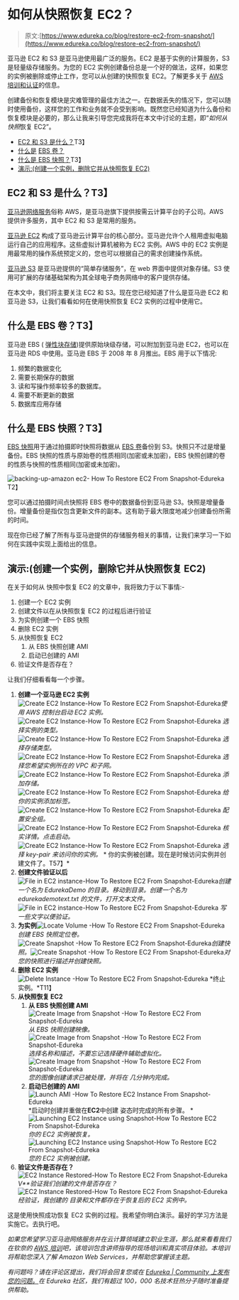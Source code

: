 # 如何从快照恢复 EC2？

> 原文:[https://www.edureka.co/blog/restore-ec2-from-snapshot/](https://www.edureka.co/blog/restore-ec2-from-snapshot/)

亚马逊 EC2 和 S3 是亚马逊使用最广泛的服务。EC2 是基于实例的计算服务，S3 是轻量级存储服务。为您的 EC2 实例创建备份总是一个好的做法，这样，如果您的实例被删除或停止工作，您可以从创建的快照恢复 EC2。了解更多关于 [AWS 培训和认证](https://www.edureka.co/aws-certification-training)的信息。

创建备份和恢复模块是灾难管理的最佳方法之一。在数据丢失的情况下，您可以随时使用备份，这样您的工作和业务就不会受到影响。既然您已经知道为什么备份和恢复模块是必要的，那么让我来引导您完成我将在本文中讨论的主题，即“*如何从快照*恢复 EC2”。

*   [EC2 和 S3 是什么？](#WhatAreEC2AndS3)T3】
*   [什么是](#WhatIsEBSVolume) [EBS 卷？](#WhatIsEBSVolume)
*   [什么是 EBS 快照？](#WhatIsEBSSnapshot)T3】
*   [演示:(创建一个实例，删除它并从快照恢复 EC2)](#CreateInstanceDeleteItAndRestorItUsingSnapshot)

## **EC2 和 S3 是什么？T3】**

[亚马逊网络服务](https://www.edureka.co/blog/amazon-aws-tutorial/)俗称 AWS，是亚马逊旗下提供按需云计算平台的子公司。AWS 提供许多服务，其中 EC2 和 S3 是常用的服务。

[亚马逊 EC2](https://www.edureka.co/blog/ec2-aws-tutorial-elastic-compute-cloud/) 构成了亚马逊云计算平台的核心部分。亚马逊允许个人租用虚拟电脑运行自己的应用程序。这些虚拟计算机被称为 EC2 实例。AWS 中的 EC2 实例是用最常用的操作系统预定义的，您也可以根据自己的需求创建操作系统。

[亚马逊 S3](https://www.edureka.co/blog/s3-aws-amazon-simple-storage-service/) 是亚马逊提供的“简单存储服务”，在 web 界面中提供对象存储。S3 使用可扩展的存储基础架构为其全球电子商务网络中的客户提供存储。

在本文中，我们将主要关注 EC2 和 S3。现在您已经知道了什么是亚马逊 EC2 和亚马逊 S3，让我们看看如何在使用快照恢复 EC2 实例的过程中使用它。

## **什么是 EBS 卷？T3】**

亚马逊 EBS ( [弹性块存储](https://docs.aws.amazon.com/AWSEC2/latest/UserGuide/AmazonEBS.html))提供原始块级存储，可以附加到亚马逊 EC2，也可以在亚马逊 RDS 中使用。亚马逊 EBS 于 2008 年 8 月推出。EBS 用于以下情况:

1.  频繁的数据变化
2.  需要长期保存的数据
3.  读和写操作频率较多的数据库。
4.  需要不断更新的数据
5.  数据库应用存储

## **什么是 EBS 快照？T3】**

[EBS 快照](https://docs.aws.amazon.com/AWSEC2/latest/UserGuide/EBSSnapshots.html)用于通过拍摄即时快照将数据从 [EBS 卷](https://docs.aws.amazon.com/AWSEC2/latest/UserGuide/EBSVolumes.html)备份到 S3。快照只不过是增量备份。EBS 快照的性质与原始卷的性质相同(加密或未加密)，EBS 快照创建的卷的性质与快照的性质相同(加密或未加密)。

![backing-up-amazon ec2- How To Restore EC2 From Snapshot-Edureka](../Images/66e544c44839c215c9c4476827bbc9f2.png)T2】

您可以通过拍摄时间点快照将 EBS 卷中的数据备份到亚马逊 S3。快照是增量备份。增量备份是指仅包含更新文件的副本。这有助于最大限度地减少创建备份所需的时间。

现在你已经了解了所有与亚马逊提供的存储服务相关的事情，让我们来学习一下如何在实践中实现上面给出的信息。

## **演示:(创建一个实例，删除它并从快照恢复 EC2)**

在关于如何从 快照中恢复 EC2 的文章中，我将致力于以下事情:-

1.  创建一个 EC2 实例
2.  创建文件以在从快照恢复 EC2 的过程后进行验证
3.  为实例创建一个 EBS 快照
4.  删除 EC2 实例
5.  从快照恢复 EC2
    1.  从 EBS 快照创建 AMI
    2.  启动已创建的 AMI
6.  验证文件是否存在？

让我们仔细看看每一个步骤。

1.  **创建一个亚马逊 EC2 实例**![Create EC2 Instance-How To Restore EC2 From Snapshot-Edureka](../Images/b55f81a7e153c8a836569b6ac791540c.png)*使用 AWS 控制台启动 EC2 实例。*   ![Create EC2 Instance-How To Restore EC2 From Snapshot-Edureka](../Images/5b78513a56161b4f41f182b038c6fb2e.png) *选择实例的类型。*   ![Create EC2 Instance-How To Restore EC2 From Snapshot-Edureka](../Images/74d2e5289b16ffeedc6777b20387a4a1.png) *选择存储类型。*    ![Create EC2 Instance-How To Restore EC2 From Snapshot-Edureka](../Images/9649cd14ff180ab2d4dc3b4a5f85b885.png) *选择您希望实例所在的 VPC 和子网。*   ![Create EC2 Instance-How To Restore EC2 From Snapshot-Edureka](../Images/b943512ecc1994407d789fb53a2701c9.png) *添加存储。*   ![Create EC2 Instance-How To Restore EC2 From Snapshot-Edureka](../Images/b2a39700e779498fbb7adb67c5201f60.png) *给你的实例添加标签。*   ![Create EC2 Instance-How To Restore EC2 From Snapshot-Edureka](../Images/59d48479bdce763d64ac22dbd57ed042.png) *配置安全组。*   ![Create EC2 Instance-How To Restore EC2 From Snapshot-Edureka](../Images/87d7502066a0fbcdee17561e0f8a0284.png) *核实详情。点击启动。*   ![Create EC2 Instance-How To Restore EC2 From Snapshot-Edureka](../Images/29b67b52c96b59518467c56ac3259e0e.png) *选择 key-pair 来访问你的实例。*  * 你的实例被创建。现在是时候访问实例并创建文件了。T57】*
2.  **创建文件验证以后**![File in EC2 instance-How To Restore EC2 From Snapshot-Edureka](../Images/10db99266cbe40533abc69797e396802.png)*创建一个名为 EdurekaDemo 的目录。移动到目录。创建一个名为 edurekademotext.txt 的文件，打开文本文件。*  ![File in EC2 instance-How To Restore EC2 From Snapshot-Edureka](../Images/37612af9c7ce60fb3f3d637f1bdb6ce7.png) *写一些文字以便验证。* 
3.  **为实例**![Locate Volume -How To Restore EC2 From Snapshot-Edureka](../Images/98f6ff21ab8da980bdb8569c2ce59c77.png)*创建 EBS 快照定位卷。*![Create Snapshot -How To Restore EC2 From Snapshot-Edureka](../Images/18188308237f9f4dcedb2d20dcf75b2e.png)*创建快照。*![Create Snapshot -How To Restore EC2 From Snapshot-Edureka](../Images/1bc6dbdc144e6923b7c339546d28f193.png)*对您的快照进行描述并创建快照。* 
4.  **删除 EC2 实例** ![Delete Instance -How To Restore EC2 From Snapshot-Edureka](../Images/afddde3f7061b5b56550f0a72ed75d2d.png) *终止实例。*T11】
5.  **从快照恢复 EC2**
    1.  **从 EBS 快照创建 AMI**![Create Image from Snapshot -How To Restore EC2 From Snapshot-Edureka](../Images/9f0623fbf5e306b28d44f1dc22cecba2.png)*从 EBS 快照创建映像。*   ![Create Image from Snapshot -How To Restore EC2 From Snapshot-Edureka](../Images/50992b5512fa61c67bc7acf58adfa325.png) *选择名称和描述，不要忘记选择硬件辅助虚拟化。*    ![Create Image from Snapshot -How To Restore EC2 From Snapshot-Edureka](../Images/b00821a002bc24264898ad01daf6d72a.png) *您的图像创建请求已被处理，并将在* *几分钟内完成。* 
    2.  **启动已创建的 AMI** ![Launch AMI -How To Restore EC2 Instance From Snapshot-Edureka](../Images/830f77bca73323c9ddb9c50f7d361ee7.png) *启动时创建并重做在**EC2**中创建 姿态时完成的所有步骤。 *  ![Launching EC2 Instance using Snapshot-How To Restore EC2 From Snapshot-Edureka](../Images/9c0f5703125785d1c99042d66f654242.png) *你的 EC2 实例被恢复。*    ![Launching EC2 Instance using Snapshot-How To Restore EC2 From Snapshot-Edureka](../Images/e86926cd33cde08cc2cf8bb285e5582d.png) *您的 EC2 实例被创建。*
6.  **验证文件是否存在？**![EC2 Instance Restored-How To Restore EC2 From Snapshot-Edureka](../Images/f8b63e1e78ca7cc7a59603d9f2aff411.png)*V**验证我们创建的文件是否存在？*![EC2 Instance Restored-How To Restore EC2 From Snapshot-Edureka](../Images/ef77f3c8279611e10a2223b27431be27.png)*经验证，我创建的*  *目录和文件都存在于恢复后的 EC2 实例中。* 

这是使用快照成功恢复 EC2 实例的过程。我希望你明白演示。最好的学习方法是实施它。去执行吧。

*如果您希望学习亚马逊网络服务并在云计算领域建立职业生涯，那么就来看看我们在钦奈的 [AWS 培训](https://www.edureka.co/aws-certification-training-chennai)吧，该培训包含讲师指导的现场培训和真实项目体验。本培训将帮助您深入了解 Amazon Web Services，并帮助您掌握该主题。*

*有问题吗？请在评论区提出，我们将会回复您或在 [Edureka | Community 上发布您的问题。](https://www.edureka.co/community)在 Edureka 社区，我们有超过 100，000 名技术狂热分子随时准备提供帮助。*